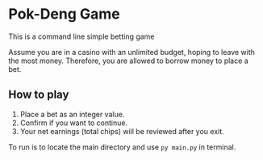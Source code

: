 # Pok-Deng Game

This is a command line simple betting game

Assume you are in a casino with an unlimited budget, hoping to leave with the most money. Therefore, you are allowed to borrow money to place a bet.

## How to play

1. Place a bet as an integer value.
2. Confirm if you want to continue.
3. Your net earnings (total chips) will be reviewed after you exit.

To run is to locate the main directory and use `py main.py` in terminal.
